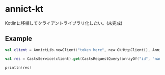 # annict-kt

Kotlinに移植してクライアントライブラリ化したい。(未完成)

## Example
```kotlin
val client = AnnictLib.newClient("token here", new OkHttpClient(), AnnictVersion.V_1)

val res = CastsService(client).get(CastsRequestQuery(arrayOf("id", "name"), null, null, 10, 10, null,null))

println(res)
```
